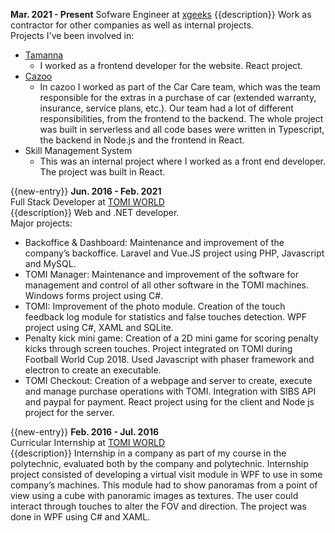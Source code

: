 **Mar. 2021 - Present**
Sofware Engineer at [xgeeks](https://xgeeks.io/)
{{description}}
Work as contractor for other companies as well as internal projects.  
Projects I've been involved in:
- [Tamanna](https://www.tamanna.com/)
  - I worked as a frontend developer for the website. React project.
- [Cazoo](https://www.cazoo.com)
  - In cazoo I worked as part of the Car Care team, which was the team responsible for the extras in a purchase of car (extended warranty, insurance, service plans, etc.). Our team had a lot of different responsibilities, from the frontend to the backend. The whole project was built in serverless and all code bases were written in Typescript, the backend in Node.js and the frontend in React.
- Skill Management System
  - This was an internal project where I worked as a front end developer. The project was built in React.

{{new-entry}}
**Jun. 2016 - Feb. 2021**  
Full Stack Developer at [TOMI WORLD](https://tomiworld.com)  
{{description}}
Web and .NET developer.  
Major projects:

- Backoffice & Dashboard: Maintenance and improvement of the company’s backoffice. Laravel and Vue.JS project using PHP, Javascript and MySQL.
- TOMI Manager: Maintenance and improvement of the software for management and control of all other software in the TOMI machines. Windows forms project using C#.
- TOMI: Improvement of the photo module. Creation of the touch feedback log module for statistics and false touches detection. WPF project using C#, XAML and SQLite.
- Penalty kick mini game: Creation of a 2D mini game for scoring penalty kicks through screen touches. Project integrated on TOMI during Football World Cup 2018. Used Javascript with phaser framework and electron to create an executable.
- TOMI Checkout: Creation of a webpage and server to create, execute and manage purchase operations with TOMI. Integration with SIBS API and paypal for payment. React project using for the client and Node js project for the server.  

{{new-entry}}
**Feb. 2016 - Jul. 2016**  
Curricular Internship at [TOMI WORLD](https://tomiworld.com)  
{{description}}
Internship in a company as part of my course in the polytechnic, evaluated both by the company and polytechnic. Internship project consisted of developing a virtual visit module in WPF to use in some company’s machines. This module had to show panoramas from a point of view using a cube with panoramic images as textures. The user could interact through touches to alter the FOV and direction. The project was done in WPF using C# and XAML. 